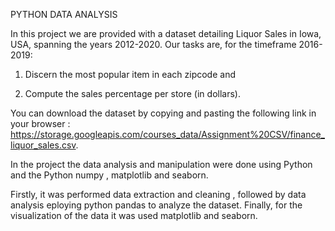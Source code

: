 PYTHON DATA ANALYSIS

In this project we are provided with a dataset detailing Liquor Sales in Iowa, USA, spanning the years 2012-2020.
Our tasks are, for the timeframe 2016-2019:

1) Discern the most popular item in each zipcode and

2) Compute the sales percentage per store (in dollars).

You can download the dataset by copying and pasting the following link in your browser : https://storage.googleapis.com/courses_data/Assignment%20CSV/finance_liquor_sales.csv.

In the project the data analysis and manipulation were done using Python and the Python numpy , matplotlib and seaborn.

Firstly, it was performed data extraction and cleaning , followed by data analysis eploying python pandas to analyze the dataset. Finally, for the visualization of the data it was used 
matplotlib and seaborn. 
